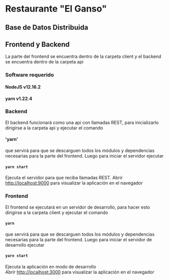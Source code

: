 # Restaurante "El Ganso"
## Base de Datos Distribuida


## Frontend y Backend
La parte del frontend se encuentra dentro de la carpeta client y el backend se encuentra dentro de la carpeta api

### Software requerido
#### NodeJS v12.16.2
#### yarn v1.22.4

### Backend
El backend funcionará como una api con llamadas REST, para inicializarlo dirigirse a la carpeta api y ejecutar el comando
#### 'yarn'
que servirá para que se descarguen todos los módulos y dependencias necesarias para la parte del frontend.
Luego para iniciar el servidor ejecutar
#### `yarn start`
Ejecuta el servidor para que reciba llamadas REST.
Abrir [http://localhost:9000](http://localhost:9000) para visualizar la aplicación en el navegador

### Frontend
El frontend se ejecutará en un servidor de desarrollo, para hacer esto dirigirse a la carpeta client y ejecutar el comando
#### `yarn`
que servirá para que se descarguen todos los módulos y dependencias necesarias para la parte del frontend.
Luego para iniciar el servidor de desarrollo ejecutar 
#### `yarn start`
Ejecuta la aplicación en modo de desarrollo <br />
Abrir [http://localhost:3000](http://localhost:3000) para visualizar la aplicación en el navegador
